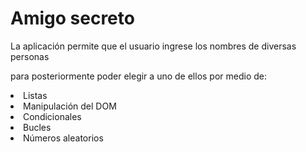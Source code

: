 <h1>Amigo secreto</h1>
<p>La aplicación permite que el usuario ingrese los nombres de diversas personas</p>
<p>para posteriormente poder elegir a uno de ellos por medio de:
    <li>Listas</li>
    <li>Manipulación del DOM</li>
    <li>Condicionales</li>
    <li>Bucles</li>
    <li>Números aleatorios</li>
</p>